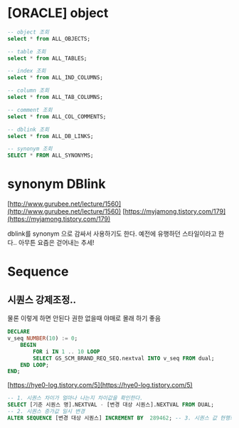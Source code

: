 
# [ORACLE] object

```sql 
-- object 조회
select * from ALL_OBJECTS;
```

```sql 
-- table 조회
select * from ALL_TABLES;
```

```sql 
-- index 조회
select * from ALL_IND_COLUMNS;
```

```sql 
-- column 조회
select * from ALL_TAB_COLUMNS;
```

```sql 
-- comment 조회
select * from ALL_COL_COMMENTS;
```

```sql 
-- dblink 조회
select * from ALL_DB_LINKS;
```

```sql 
-- synonym 조회
SELECT * FROM ALL_SYNONYMS;
```

# synonym DBlink

[http://www.gurubee.net/lecture/1560](http://www.gurubee.net/lecture/1560)
[https://myjamong.tistory.com/179](https://myjamong.tistory.com/179)

dblink를 synonym 으로 감싸서 사용하기도 한다. 예전에 유행하던 스타일이라고 한다.. 아무튼 요즘은 걷어내는 추세!

# Sequence
## 시퀀스 강제조정..
물론 이렇게 하면 안된다 권한 없을때 야매로 몰래 하기 좋음
```sql
DECLARE
v_seq NUMBER(10) := 0;
	BEGIN
		FOR i IN 1 .. 10 LOOP
		SELECT GS_SCM_BRAND_REQ_SEQ.nextval INTO v_seq FROM dual;
	END LOOP;
END;
```
[https://hye0-log.tistory.com/5](https://hye0-log.tistory.com/5)

```sql
-- 1. 시퀀스 차이가 얼마나 나는지 차이값을 확인한다.  
SELECT [기준 시퀀스 명].NEXTVAL - [변경 대상 시퀀스].NEXTVAL FROM DUAL; 
-- 2. 시퀀스 증가값 일시 변경  
ALTER SEQUENCE [변경 대상 시퀀스] INCREMENT BY  289462; -- 3. 시퀀스 값 현행화  SELECT [변경 대상 시퀀스].NEXTVAL FROM DUAL; -- 4. 다시 1씩 증가될 수 있도록 변경  ALTER SEQUENCE [변경 대상 시퀀스] INCREMENT BY  1;
```






<!--stackedit_data:
eyJoaXN0b3J5IjpbLTUyNzk5ODM2NCwtOTY3MTIxODEsMTQ3NT
AxMzkyMCwtMTQzMDMyNDQ0OCwtMTkwOTgxNDk1NywyMDgxNDcz
MzU5XX0=
-->
